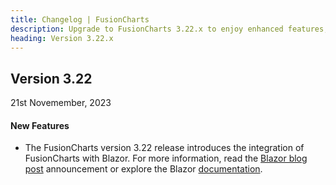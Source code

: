 ```yaml
---
title: Changelog | FusionCharts
description: Upgrade to FusionCharts 3.22.x to enjoy enhanced features, bug fixes, and improved performance. Check out the detailed version history for all updates. Try now!
heading: Version 3.22.x
---
```


<h2 class="sub-heading">Version 3.22</h2>

<p class="release-date">21st Novemember, 2023</p>


<h4>New Features</h4>

- The FusionCharts version 3.22 release introduces the integration of FusionCharts with Blazor. For more information, read the [Blazor blog post](https://www.fusioncharts.com/blog/fusioncharts-v3-22-elevating-data-visualization-with-blazor-integration) announcement or explore the Blazor [documentation](/getting-started/blazor/your-first-chart-using-blazor). 


  

